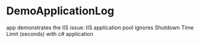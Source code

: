 # DemoApplicationLog
app demonstrates the IIS issue: IIS application pool ignores Shutdown Time Limit (seconds) with c# application
